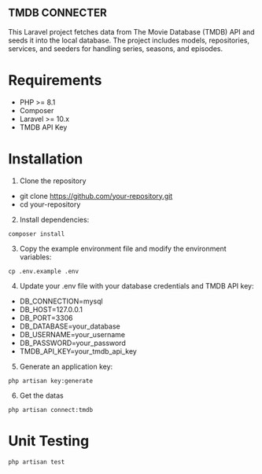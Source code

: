 ## TMDB CONNECTER
This Laravel project fetches data from The Movie Database (TMDB) API and seeds it into the local database. The project includes models, repositories, services, and seeders for handling series, seasons, and episodes.

# Requirements
- PHP >= 8.1
- Composer
- Laravel >= 10.x
- TMDB API Key

# Installation
1. Clone the repository
- git clone https://github.com/your-repository.git
- cd your-repository
2. Install dependencies:
```shell
composer install
```
3. Copy the example environment file and modify the environment variables:
```shell
cp .env.example .env
```
4. Update your .env file with your database credentials and TMDB API key:
- DB_CONNECTION=mysql
- DB_HOST=127.0.0.1
- DB_PORT=3306
- DB_DATABASE=your_database
- DB_USERNAME=your_username
- DB_PASSWORD=your_password
- TMDB_API_KEY=your_tmdb_api_key
5.  Generate an application key:
```shell
php artisan key:generate
```
6. Get the datas
```shell
php artisan connect:tmdb
```
# Unit Testing
```shell
php artisan test
```
